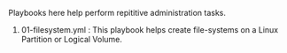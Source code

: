 Playbooks here help perform repititive administration tasks. 

1. 01-filesystem.yml : This playbook helps create file-systems on a Linux Partition or Logical Volume.